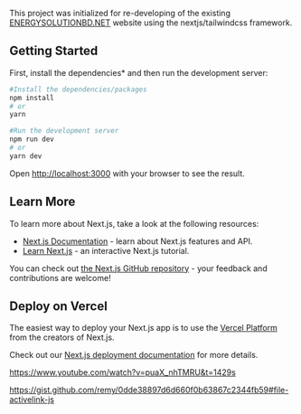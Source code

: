 This project was initialized for re-developing of the existing [ENERGYSOLUTIONBD.NET](https://energysolutionbd.net/) website using the nextjs/tailwindcss framework.

## Getting Started

First, install the dependencies* and then run the development server:

```bash
#Install the dependencies/packages
npm install 
# or
yarn

#Run the development server
npm run dev
# or
yarn dev
```

Open [http://localhost:3000](http://localhost:3000) with your browser to see the result.


## Learn More

To learn more about Next.js, take a look at the following resources:

- [Next.js Documentation](https://nextjs.org/docs) - learn about Next.js features and API.
- [Learn Next.js](https://nextjs.org/learn) - an interactive Next.js tutorial.

You can check out [the Next.js GitHub repository](https://github.com/vercel/next.js/) - your feedback and contributions are welcome!

## Deploy on Vercel

The easiest way to deploy your Next.js app is to use the [Vercel Platform](https://vercel.com/new?utm_medium=default-template&filter=next.js&utm_source=create-next-app&utm_campaign=create-next-app-readme) from the creators of Next.js.

Check out our [Next.js deployment documentation](https://nextjs.org/docs/deployment) for more details.




<!-- NavBar -->
https://www.youtube.com/watch?v=puaX_nhTMRU&t=1429s


<!-- ActiveLink.js -->
https://gist.github.com/remy/0dde38897d6d660f0b63867c2344fb59#file-activelink-js

